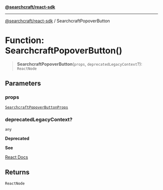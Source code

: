 [**@searchcraft/react-sdk**](https://docs.searchcraft.io/reference/sdk/react/README.md)

***

[@searchcraft/react-sdk](https://docs.searchcraft.io/reference/sdk/react/globals.md) / SearchcraftPopoverButton

# Function: SearchcraftPopoverButton()

> **SearchcraftPopoverButton**(`props`, `deprecatedLegacyContext`?): `ReactNode`

## Parameters

### props

[`SearchcraftPopoverButtonProps`](https://docs.searchcraft.io/reference/sdk/react/interfaces/SearchcraftPopoverButtonProps.md)

### deprecatedLegacyContext?

`any`

**Deprecated**

**See**

[React Docs](https://legacy.reactjs.org/docs/legacy-context.html#referencing-context-in-lifecycle-methods)

## Returns

`ReactNode`
